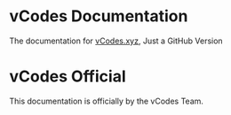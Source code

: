 # vCodes Documentation
The documentation for [vCodes.xyz](https://vcodes.xyz), Just a GitHub Version

# vCodes Official
This documentation is officially by the vCodes Team.
